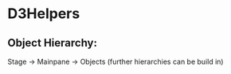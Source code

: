 # D3Helpers

## Object Hierarchy:

Stage -> Mainpane -> Objects (further hierarchies can be build in)